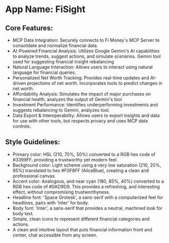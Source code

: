 # **App Name**: FiSight

## Core Features:

- MCP Data Integration: Securely connects to Fi Money's MCP Server to consolidate and normalize financial data.
- AI-Powered Financial Analysis: Utilizes Google Gemini's AI capabilities to analyze trends, suggest actions, and simulate scenarios. Gemini tool used for suggesting financial insight rebalancing
- Natural Language Interaction: Allows users to interact using natural language for financial queries.
- Personalized Net Worth Tracking: Provides real-time updates and AI-driven projections of net worth. Incorporates tools to predict changes in net worth.
- Affordability Analysis: Simulates the impact of major purchases on financial health, analyzes the output of Gemini's tool
- Investment Performance: Identifies underperforming investments and suggests rebalancing to Gemini, analyzes tool.
- Data Export & Interoperability: Allows users to export insights and data for use with other tools, but respects privacy and uses MCP data controls.

## Style Guidelines:

- Primary color: HSL (210, 70%, 50%) converted to a RGB hex code of #3399FF, providing a trustworthy yet modern feel.
- Background color: Light scheme using a very low saturation (210, 20%, 95%) translated to hex #F0F8FF (AliceBlue), creating a clean and professional canvas.
- Accent color: Analogous, and near cyan (180, 85%, 40%) converted to a RGB hex code of #0AD9D9. This provides a refreshing, and interesting effect, without compromising trustworthyness.
- Headline font: 'Space Grotesk', a sans-serif with a computerized feel for headlines, pairs with 'Inter' for body.
- Body font: 'Inter', a sans-serif that provides a neutral, machined look for body text.
- Simple, clean icons to represent different financial categories and actions.
- A clean and intuitive layout that puts financial information front and center, chat accessible from any screen.